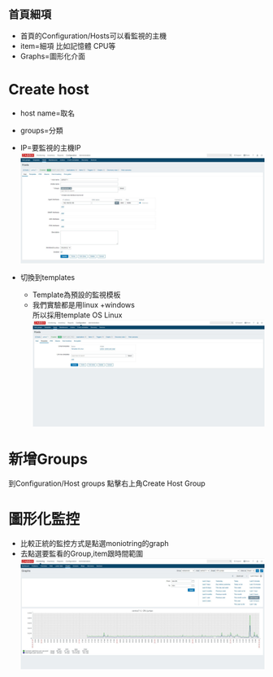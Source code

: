 ## 首頁細項
* 首頁的Configuration/Hosts可以看監視的主機  
* item=細項 比如記憶體 CPU等  
* Graphs=圖形化介面  
# Create host  
* host name=取名  
* groups=分類  
* IP=要監視的主機IP  
![image](https://github.com/sleepy9487/linux1/blob/master/linux%20images/zabbix-add%20host%E4%BB%8B%E9%9D%A2.JPG)  

* 切換到templates  
  * Template為預設的監視模板  
  * 我們實驗都是用linux +windows  
    所以採用template OS Linux  
![image](https://github.com/sleepy9487/linux1/blob/master/linux%20images/zabbix-add%20host-template%E4%BB%8B%E9%9D%A2.JPG)  

# 新增Groups  
到Configuration/Host groups 點擊右上角Create Host Group  


# 圖形化監控  
* 比較正統的監控方式是點選moniotring的graph  
* 去點選要監看的Group,item跟時間範圍  
![image](https://github.com/sleepy9487/linux1/blob/master/linux%20images/zabbix-monitoring.JPG)  
